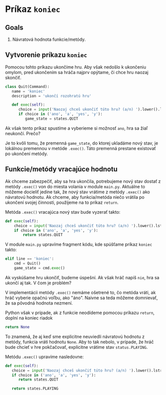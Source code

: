 # Príkaz `koniec`

## Goals

1. Návratová hodnota funkcie/metódy.

## Vytvorenie príkazu `koniec`

Pomocou tohto príkazu ukončíme hru. Aby však nedošlo k ukončeniu omylom, pred ukončením sa hráča najprv opýtame, či chce
hru naozaj skončiť.

```python
class Quit(Command):
   name = 'koniec'
   description = 'ukončí rozohratú hru'

   def exec(self):
      choice = input('Naozaj chceš ukončiť túto hru? (a/n) ').lower().lstrip().rstrip()
      if choice in ('ano', 'a', 'yes', 'y'):
         game_state = states.QUIT
```

Ak však tento príkaz spustíme a vyberieme si možnosť `ano`, hra sa žiaľ neukončí. Prečo?

Je to kvôli tomu, že premenná `game_state`, do ktorej ukladáme nový stav, je lokálnou premennou v metóde `.exec()`. Táto
premenná prestane existovať po ukončení metódy.


## Funkcie/metódy vracajúce hodnotu

Ak chceme zabezpečiť, aby sa hra ukončila, potrebujeme nový stav dostať z metódy `.exec()` von do miesta volania v
module `main.py`. Aktuálne to môžeme docieliť jedine tak, že nový stav vrátime z metódy `.exec()` ako návratovú hodnotu.
Ak chceme, aby funkcia/metóda niečo vrátila po ukončení svojej činnosti, použijeme na to príkaz `return`.

Metóda `.exec()` vracajúca nový stav bude vyzerať takto:

```python
def exec(self):
    choice = input('Naozaj chceš ukončiť túto hru? (a/n) ').lower().lstrip().rstrip()
    if choice in ('ano', 'a', 'yes', 'y'):
        return states.QUIT
```

V module `main.py` upravíme fragment kódu, kde spúšťame príkaz `koniec` takto:

```python
elif line == 'koniec':
    cmd = Quit()
    game_state = cmd.exec()
```

Ak vyskúšame hru ukončiť, budeme úspešní. Ak však hráč napíš `nie`, hra sa ukončí aj tak. V čom je problém?

V implementácii metódy `.exec()` nemáme ošetrené to, čo metóda vráti, ak hráč vyberie opačnú voľbu, ako "áno". Naivne sa
teda môžeme domnievať, že sa pôvodná hodnota nezmení.

Python však v prípade, ak z funkcie neodídeme pomocou príkazu `return`, doplní na koniec riadok

```python
return None
```

To znamená, že aj keď sme explicitne neuviedli návratovú hodnotu z metódy, funkcia vráti hodnotu `None`. Aby to tak
nebolo, v prípade, že hráč bude chcieť v hre pokčačovať, explicitne vrátime stav `status.PLAYING`.

Metódu `.exec()` upravíme nasledovne:

```python
def exec(self):
   choice = input('Naozaj chceš ukončiť túto hru? (a/n) ').lower().lstrip().rstrip()
   if choice in ('ano', 'a', 'yes', 'y'):
      return states.QUIT

   return states.PLAYING
```
